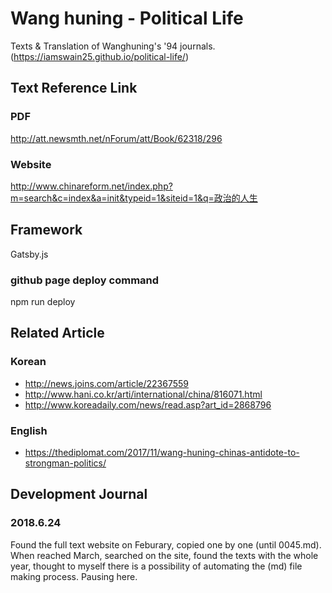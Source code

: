 # Wang huning - Political Life

Texts & Translation of Wanghuning's '94 journals.
(https://iamswain25.github.io/political-life/)

## Text Reference Link

### PDF

http://att.newsmth.net/nForum/att/Book/62318/296

### Website

http://www.chinareform.net/index.php?m=search&c=index&a=init&typeid=1&siteid=1&q=政治的人生

## Framework

Gatsby.js

### github page deploy command

npm run deploy

## Related Article

### Korean

* http://news.joins.com/article/22367559
* http://www.hani.co.kr/arti/international/china/816071.html
* http://www.koreadaily.com/news/read.asp?art_id=2868796


### English

* https://thediplomat.com/2017/11/wang-huning-chinas-antidote-to-strongman-politics/


## Development Journal

### 2018.6.24

Found the full text website on Feburary, copied one by one (until 0045.md). When reached March, searched on the site, found the texts with the whole year, thought to myself there is a possibility of automating the (md) file making process. Pausing here.